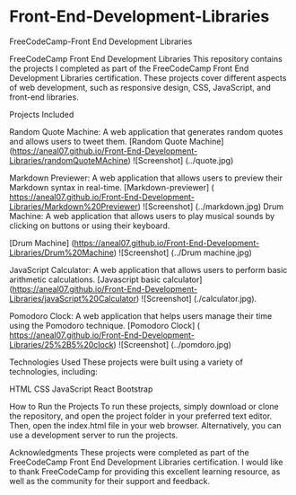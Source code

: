# Front-End-Development-Libraries
 FreeCodeCamp-Front End Development Libraries

 FreeCodeCamp Front End Development Libraries
This repository contains the projects I completed as part of the FreeCodeCamp Front End Development Libraries certification.
These projects cover different aspects of web development, such as responsive design, CSS, JavaScript, and front-end libraries.

Projects Included

Random Quote Machine: A web application that generates random quotes and allows users to tweet them.
[Random Quote Machine] (https://aneal07.github.io/Front-End-Development-Libraries/randomQuoteMAchine)
![Screenshot] (../quote.jpg)

Markdown Previewer: A web application that allows users to preview their Markdown syntax in real-time.
[Markdown-previewer] (  https://aneal07.github.io/Front-End-Development-Libraries/Markdown%20Previewer)
![Screenshot] (../markdown.jpg)
Drum Machine: A web application that allows users to play musical sounds by clicking on buttons or using their keyboard.

[Drum Machine] (https://aneal07.github.io/Front-End-Development-Libraries/Drum%20Machine)
![Screenshot] (../Drum machine.jpg)

JavaScript Calculator: A web application that allows users to perform basic arithmetic calculations.
[Javascript basic calculator] (https://aneal07.github.io/Front-End-Development-Libraries/javaScript%20Calculator)
![Screenshot] (./calculator.jpg).

Pomodoro Clock: A web application that helps users manage their time using the Pomodoro technique.
[Pomodoro Clock] ( https://aneal07.github.io/Front-End-Development-Libraries/25%2B5%20clock)
![Screenshot] (../pomdoro.jpg)

Technologies Used
These projects were built using a variety of technologies, including:

HTML
CSS
JavaScript
React
Bootstrap

How to Run the Projects
To run these projects, simply download or clone the repository, 
and open the project folder in your preferred text editor. Then, 
open the index.html file in your web browser. Alternatively, 
you can use a development server to run the projects.

Acknowledgments
These projects were completed as part of the FreeCodeCamp Front End Development Libraries certification.
I would like to thank FreeCodeCamp for providing this excellent learning resource, 
as well as the community for their support and feedback.





